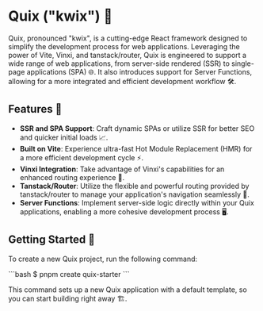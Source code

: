 # Quix ("kwix") 🚀

Quix, pronounced "kwix", is a cutting-edge React framework designed to simplify the development process for web applications. Leveraging the power of Vite, Vinxi, and tanstack/router, Quix is engineered to support a wide range of web applications, from server-side rendered (SSR) to single-page applications (SPA) 🌐. It also introduces support for Server Functions, allowing for a more integrated and efficient development workflow 🛠️.

## Features 🌟

- **SSR and SPA Support**: Craft dynamic SPAs or utilize SSR for better SEO and quicker initial loads 📈.
- **Built on Vite**: Experience ultra-fast Hot Module Replacement (HMR) for a more efficient development cycle ⚡.
- **Vinxi Integration**: Take advantage of Vinxi's capabilities for an enhanced routing experience 🚦.
- **Tanstack/Router**: Utilize the flexible and powerful routing provided by tanstack/router to manage your application's navigation seamlessly 🧭.
- **Server Functions**: Implement server-side logic directly within your Quix applications, enabling a more cohesive development process 🖥️.

## Getting Started 🚀

To create a new Quix project, run the following command:

\`\`\`bash
$ pnpm create quix-starter
\`\`\`

This command sets up a new Quix application with a default template, so you can start building right away 🏗️.
